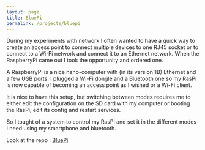 ```yaml
---
layout: page
title: BluePi
permalink: /projects/bluepi
---
```


During my experiments with network I often wanted to have a quick way to create an access point to connect multiple devices to one RJ45 socket or to connect to a Wi-Fi network and connect it to an Ethernet network. When the RaspberryPi came out I took the opportunity and ordered one.

A RaspberryPi is a nice nano-computer with (in its version 1B) Ethernet and a few USB ports. I plugged a Wi-Fi dongle and a Bluetooth one so my RasPi is now capable of becoming an access point as I wished or a Wi-Fi client.

It is nice to have this setup, but switching between modes requires me to either edit the configuration on the SD card with my computer or booting the RasPi, edit its config and restart services.

So I tought of a system to control my RasPi and set it in the different modes I need using my smartphone and bluetooth.

Look at the repo : [BluePi](https://git.rousse.me/mrousse/BluePi)
